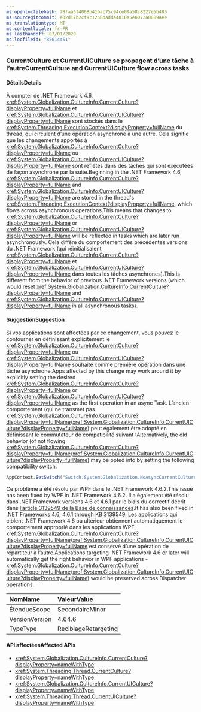 ```yaml
---
ms.openlocfilehash: 78faa5f4008b41bac75c94ce09a58c8227e5b485
ms.sourcegitcommit: e02d17b2cf9c1258dadda4810a5e6072a0089aee
ms.translationtype: MT
ms.contentlocale: fr-FR
ms.lasthandoff: 07/01/2020
ms.locfileid: "85614451"
---
```

### <a name="currentculture-and-currentuiculture-flow-across-tasks"></a><span data-ttu-id="1fc8a-101">CurrentCulture et CurrentUICulture se propagent d’une tâche à l’autre</span><span class="sxs-lookup"><span data-stu-id="1fc8a-101">CurrentCulture and CurrentUICulture flow across tasks</span></span>

#### <a name="details"></a><span data-ttu-id="1fc8a-102">Détails</span><span class="sxs-lookup"><span data-stu-id="1fc8a-102">Details</span></span>

<span data-ttu-id="1fc8a-103">À compter de .NET Framework 4.6, <xref:System.Globalization.CultureInfo.CurrentCulture?displayProperty=fullName> et <xref:System.Globalization.CultureInfo.CurrentUICulture?displayProperty=fullName> sont stockés dans le <xref:System.Threading.ExecutionContext?displayProperty=fullName> du thread, qui circulent d’une opération asynchrone à une autre. Cela signifie que les changements apportés à <xref:System.Globalization.CultureInfo.CurrentCulture?displayProperty=fullName> ou <xref:System.Globalization.CultureInfo.CurrentUICulture?displayProperty=fullName> sont reflétés dans des tâches qui sont exécutées de façon asynchrone par la suite.</span><span class="sxs-lookup"><span data-stu-id="1fc8a-103">Beginning in the .NET Framework 4.6, <xref:System.Globalization.CultureInfo.CurrentCulture?displayProperty=fullName> and <xref:System.Globalization.CultureInfo.CurrentUICulture?displayProperty=fullName> are stored in the thread's <xref:System.Threading.ExecutionContext?displayProperty=fullName>, which flows across asynchronous operations.This means that changes to <xref:System.Globalization.CultureInfo.CurrentCulture?displayProperty=fullName> or <xref:System.Globalization.CultureInfo.CurrentUICulture?displayProperty=fullName> will be reflected in tasks which are later run asynchronously.</span></span> <span data-ttu-id="1fc8a-104">Cela diffère du comportement des précédentes versions du .NET Framework (qui réinitialisaient <xref:System.Globalization.CultureInfo.CurrentCulture?displayProperty=fullName> et <xref:System.Globalization.CultureInfo.CurrentUICulture?displayProperty=fullName> dans toutes les tâches asynchrones).</span><span class="sxs-lookup"><span data-stu-id="1fc8a-104">This is different from the behavior of previous .NET Framework versions (which would reset <xref:System.Globalization.CultureInfo.CurrentCulture?displayProperty=fullName> and <xref:System.Globalization.CultureInfo.CurrentUICulture?displayProperty=fullName> in all asynchronous tasks).</span></span>

#### <a name="suggestion"></a><span data-ttu-id="1fc8a-105">Suggestion</span><span class="sxs-lookup"><span data-stu-id="1fc8a-105">Suggestion</span></span>

<span data-ttu-id="1fc8a-106">Si vos applications sont affectées par ce changement, vous pouvez le contourner en définissant explicitement le <xref:System.Globalization.CultureInfo.CurrentCulture?displayProperty=fullName> ou <xref:System.Globalization.CultureInfo.CurrentUICulture?displayProperty=fullName> souhaité comme première opération dans une tâche asynchrone.</span><span class="sxs-lookup"><span data-stu-id="1fc8a-106">Apps affected by this change may work around it by explicitly setting the desired <xref:System.Globalization.CultureInfo.CurrentCulture?displayProperty=fullName> or <xref:System.Globalization.CultureInfo.CurrentUICulture?displayProperty=fullName> as the first operation in an async Task.</span></span> <span data-ttu-id="1fc8a-107">L’ancien comportement (qui ne transmet pas <xref:System.Globalization.CultureInfo.CurrentCulture?displayProperty=fullName>/<xref:System.Globalization.CultureInfo.CurrentUICulture?displayProperty=fullName>) peut également être adopté en définissant le commutateur de compatibilité suivant :</span><span class="sxs-lookup"><span data-stu-id="1fc8a-107">Alternatively, the old behavior (of not flowing <xref:System.Globalization.CultureInfo.CurrentCulture?displayProperty=fullName>/<xref:System.Globalization.CultureInfo.CurrentUICulture?displayProperty=fullName>) may be opted into by setting the following compatibility switch:</span></span>

```csharp
AppContext.SetSwitch("Switch.System.Globalization.NoAsyncCurrentCulture", true);
```

<span data-ttu-id="1fc8a-108">Ce problème a été résolu par WPF dans le .NET Framework 4.6.2.</span><span class="sxs-lookup"><span data-stu-id="1fc8a-108">This issue has been fixed by WPF in .NET Framework 4.6.2.</span></span> <span data-ttu-id="1fc8a-109">Il a également été résolu dans .NET Framework versions 4.6 et 4.6.1 par le biais du correctif décrit dans [l’article 3139549 de la Base de connaissances](https://support.microsoft.com/kb/3139549).</span><span class="sxs-lookup"><span data-stu-id="1fc8a-109">It has also been fixed in .NET Frameworks 4.6, 4.6.1 through [KB 3139549](https://support.microsoft.com/kb/3139549).</span></span> <span data-ttu-id="1fc8a-110">Les applications qui ciblent .NET Framework 4.6 ou ultérieur obtiennent automatiquement le comportement approprié dans les applications WPF. <xref:System.Globalization.CultureInfo.CurrentCulture?displayProperty=fullName>/<xref:System.Globalization.CultureInfo.CurrentUICulture?displayProperty=fullName> est conservé d’une opération de répartiteur à l’autre.</span><span class="sxs-lookup"><span data-stu-id="1fc8a-110">Applications targeting .NET Framework 4.6 or later will automatically get the right behavior in WPF applications - <xref:System.Globalization.CultureInfo.CurrentCulture?displayProperty=fullName>/<xref:System.Globalization.CultureInfo.CurrentUICulture?displayProperty=fullName>) would be preserved across Dispatcher operations.</span></span>

| <span data-ttu-id="1fc8a-111">Nom</span><span class="sxs-lookup"><span data-stu-id="1fc8a-111">Name</span></span>    | <span data-ttu-id="1fc8a-112">Valeur</span><span class="sxs-lookup"><span data-stu-id="1fc8a-112">Value</span></span>       |
|:--------|:------------|
| <span data-ttu-id="1fc8a-113">Étendue</span><span class="sxs-lookup"><span data-stu-id="1fc8a-113">Scope</span></span>   | <span data-ttu-id="1fc8a-114">Secondaire</span><span class="sxs-lookup"><span data-stu-id="1fc8a-114">Minor</span></span>       |
| <span data-ttu-id="1fc8a-115">Version</span><span class="sxs-lookup"><span data-stu-id="1fc8a-115">Version</span></span> | <span data-ttu-id="1fc8a-116">4.6</span><span class="sxs-lookup"><span data-stu-id="1fc8a-116">4.6</span></span>         |
| <span data-ttu-id="1fc8a-117">Type</span><span class="sxs-lookup"><span data-stu-id="1fc8a-117">Type</span></span>    | <span data-ttu-id="1fc8a-118">Reciblage</span><span class="sxs-lookup"><span data-stu-id="1fc8a-118">Retargeting</span></span> |

#### <a name="affected-apis"></a><span data-ttu-id="1fc8a-119">API affectées</span><span class="sxs-lookup"><span data-stu-id="1fc8a-119">Affected APIs</span></span>

- <xref:System.Globalization.CultureInfo.CurrentCulture?displayProperty=nameWithType>
- <xref:System.Threading.Thread.CurrentCulture?displayProperty=nameWithType>
- <xref:System.Globalization.CultureInfo.CurrentUICulture?displayProperty=nameWithType>
- <xref:System.Threading.Thread.CurrentUICulture?displayProperty=nameWithType>
